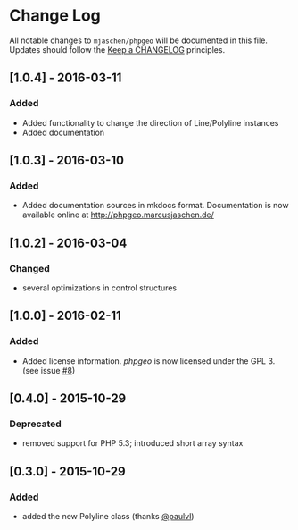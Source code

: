 # Change Log

All notable changes to `mjaschen/phpgeo` will be documented in this file.
Updates should follow the [Keep a CHANGELOG](http://keepachangelog.com/) principles.

## [1.0.4] - 2016-03-11

### Added

* Added functionality to change the direction of Line/Polyline instances
* Added documentation

## [1.0.3] - 2016-03-10

### Added

* Added documentation sources in mkdocs format. Documentation is now available online at http://phpgeo.marcusjaschen.de/

## [1.0.2] - 2016-03-04

### Changed

* several optimizations in control structures

## [1.0.0] - 2016-02-11

### Added

* Added license information. *phpgeo* is now licensed under the GPL 3. (see issue [#8](https://github.com/mjaschen/phpgeo/issues/8))

## [0.4.0] - 2015-10-29

### Deprecated

* removed support for PHP 5.3; introduced short array syntax

## [0.3.0] - 2015-10-29

### Added

* added the new Polyline class (thanks [@paulvl](https://github.com/paulvl))
